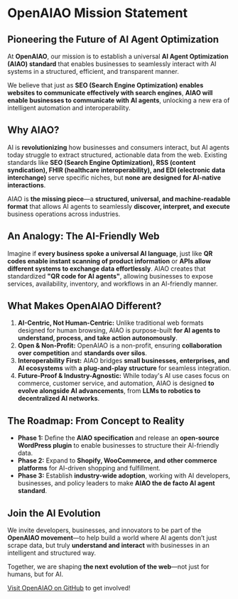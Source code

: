 # OpenAIAO Mission Statement

## **Pioneering the Future of AI Agent Optimization**

At **OpenAIAO**, our mission is to establish a universal **AI Agent Optimization (AIAO) standard** that enables businesses to seamlessly interact with AI systems in a structured, efficient, and transparent manner. 

We believe that just as **SEO (Search Engine Optimization) enables websites to communicate effectively with search engines**, **AIAO will enable businesses to communicate with AI agents**, unlocking a new era of intelligent automation and interoperability.

## **Why AIAO?**
AI is **revolutionizing** how businesses and consumers interact, but AI agents today struggle to extract structured, actionable data from the web. Existing standards like **SEO (Search Engine Optimization), RSS (content syndication), FHIR (healthcare interoperability), and EDI (electronic data interchange)** serve specific niches, but **none are designed for AI-native interactions**.

AIAO is **the missing piece**—a **structured, universal, and machine-readable format** that allows AI agents to seamlessly **discover, interpret, and execute** business operations across industries.

## **An Analogy: The AI-Friendly Web**
Imagine if **every business spoke a universal AI language**, just like **QR codes enable instant scanning of product information** or **APIs allow different systems to exchange data effortlessly**. AIAO creates that standardized **"QR code for AI agents"**, allowing businesses to expose services, availability, inventory, and workflows in an AI-friendly manner.

## **What Makes OpenAIAO Different?**
1. **AI-Centric, Not Human-Centric:** Unlike traditional web formats designed for human browsing, AIAO is purpose-built **for AI agents to understand, process, and take action autonomously**.
2. **Open & Non-Profit:** OpenAIAO is a non-profit, ensuring **collaboration over competition** and **standards over silos**.
3. **Interoperability First:** AIAO bridges **small businesses, enterprises, and AI ecosystems** with **a plug-and-play structure** for seamless integration.
4. **Future-Proof & Industry-Agnostic:** While today's AI use cases focus on commerce, customer service, and automation, AIAO is designed **to evolve alongside AI advancements**, from **LLMs to robotics to decentralized AI networks**.

## **The Roadmap: From Concept to Reality**
- **Phase 1:** Define the **AIAO specification** and release an **open-source WordPress plugin** to enable businesses to structure their AI-friendly data.
- **Phase 2:** Expand to **Shopify, WooCommerce, and other commerce platforms** for AI-driven shopping and fulfillment.
- **Phase 3:** Establish **industry-wide adoption**, working with AI developers, businesses, and policy leaders to make **AIAO the de facto AI agent standard**.

## **Join the AI Evolution**
We invite developers, businesses, and innovators to be part of the **OpenAIAO movement**—to help build a world where AI agents don’t just scrape data, but truly **understand and interact** with businesses in an intelligent and structured way.

Together, we are shaping **the next evolution of the web**—not just for humans, but for AI.

[Visit OpenAIAO on GitHub](https://github.com/OpenAIAO) to get involved!
